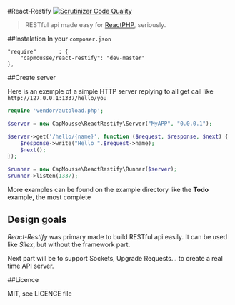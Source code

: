 #React-Restify 
[![Scrutinizer Code Quality](https://scrutinizer-ci.com/g/CapMousse/React-Restify/badges/quality-score.png?s=6d1986dbc42d5fc5a1e23134896b284797de29b0)](https://scrutinizer-ci.com/g/CapMousse/React-Restify/)

> RESTful api made easy for [ReactPHP](http://nodephp.org/), seriously.

##Instalation
In your `composer.json`

    "require"       : {
        "capmousse/react-restify": "dev-master"
    },


##Create server

Here is an exemple of a simple HTTP server replying to all get call like `http://127.0.0.1:1337/hello/you`

```php
require 'vendor/autoload.php';

$server = new CapMousse\ReactRestify\Server("MyAPP", "0.0.0.1");

$server->get('/hello/{name}', function ($request, $response, $next) {
    $response->write("Hello ".$request->name);
    $next();
});

$runner = new CapMousse\ReactRestify\Runner($server);
$runner->listen(1337);
```

More examples can be found on the example directory like the **Todo** example, the most complete

## Design goals

*React-Restify* was primary made to build RESTful api easily. It can be used like *Silex*, but without the framework part.

Next part will be to support Sockets, Upgrade Requests... to create a real time API server.

##Licence

MIT, see LICENCE file
